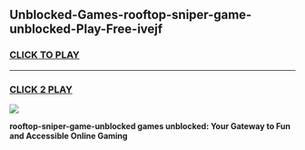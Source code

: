 
## Unblocked-Games-rooftop-sniper-game-unblocked-Play-Free-ivejf
<h3>
<a href="https://premium76.site?title=rooftop-sniper-game-unblocked&ref=15A">CLICK TO PLAY</a></h3>
<hr>

<h3>
<a href="https://premium76.site?title=rooftop-sniper-game-unblocked&ref=15A">CLICK 2 PLAY</a>
  
</h3>

<a href="https://premium76.site?title=rooftop-sniper-game-unblocked&ref=15A"><img src="https://clearcache.store/games.png"></a>


**rooftop-sniper-game-unblocked games unblocked: Your Gateway to Fun and Accessible Online Gaming**
